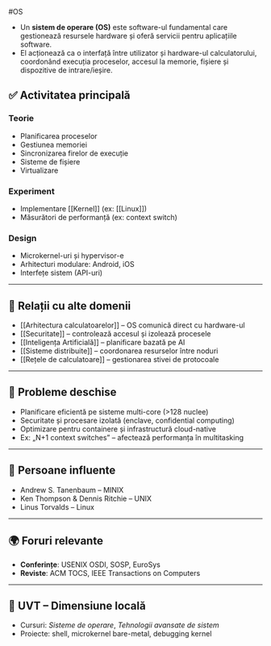 #OS
- Un **sistem de operare (OS)** este software-ul fundamental care gestionează resursele hardware și oferă servicii pentru aplicațiile software.  
- El acționează ca o interfață între utilizator și hardware-ul calculatorului, coordonând execuția proceselor, accesul la memorie, fișiere și dispozitive de intrare/ieșire.

## ✅ Activitatea principală

### Teorie
- Planificarea proceselor
- Gestiunea memoriei
- Sincronizarea firelor de execuție
- Sisteme de fișiere
- Virtualizare

### Experiment
- Implementare [[Kernel]] (ex: [[Linux]])
- Măsurători de performanță (ex: context switch)

### Design
- Microkernel-uri și hypervisor-e
- Arhitecturi modulare: Android, iOS
- Interfețe sistem (API-uri)

---

## 🔄 Relații cu alte domenii

- [[Arhitectura calculatoarelor]] – OS comunică direct cu hardware-ul
- [[Securitate]] – controlează accesul și izolează procesele
- [[Inteligența Artificială]] – planificare bazată pe AI
- [[Sisteme distribuite]] – coordonarea resurselor între noduri
- [[Rețele de calculatoare]] – gestionarea stivei de protocoale

---

## 🧩 Probleme deschise

- Planificare eficientă pe sisteme multi-core (>128 nuclee)
- Securitate și procesare izolată (enclave, confidential computing)
- Optimizare pentru containere și infrastructură cloud-native
- Ex: „N+1 context switches” – afectează performanța în multitasking

---

## 👤 Persoane influente

- Andrew S. Tanenbaum – MINIX
- Ken Thompson & Dennis Ritchie – UNIX
- Linus Torvalds – Linux

---

## 🌍 Foruri relevante

- **Conferințe**: USENIX OSDI, SOSP, EuroSys
- **Reviste**: ACM TOCS, IEEE Transactions on Computers

---

## 📍 UVT – Dimensiune locală

- Cursuri: *Sisteme de operare*, *Tehnologii avansate de sistem*
- Proiecte: shell, microkernel bare-metal, debugging kernel


